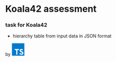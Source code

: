 # Koala42 assessment

### task for Koala42

- hierarchy table from input data in JSON format

by <img src="https://github.com/devicons/devicon/blob/master/icons/typescript/typescript-original.svg" title="Typescript" alt="Typescript" width="40" height="40"/>&nbsp;

​
